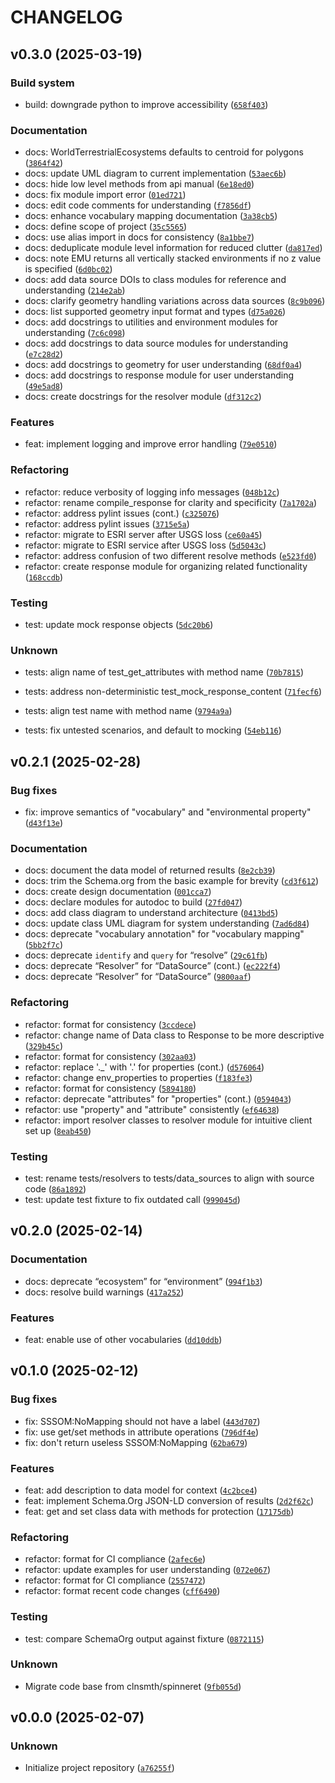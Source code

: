 
# CHANGELOG



## v0.3.0 (2025-03-19)


### Build system

* build: downgrade python to improve accessibility ([`658f403`](https://github.com/clnsmth/geoenvo/commit/658f4031b284581834611008202a7b4487dfe85f)) 

### Documentation

* docs: WorldTerrestrialEcosystems defaults to centroid for polygons ([`3864f42`](https://github.com/clnsmth/geoenvo/commit/3864f426e1b5fd4c43a6cb86421a126ece05f155)) 
* docs: update UML diagram to current implementation ([`53aec6b`](https://github.com/clnsmth/geoenvo/commit/53aec6b1ad76821fc628d1b697ec9fcbc0ee26bb)) 
* docs: hide low level methods from api manual ([`6e18ed0`](https://github.com/clnsmth/geoenvo/commit/6e18ed01c48c7c2918669da51a017fce345d3e7a)) 
* docs: fix module import error ([`01ed721`](https://github.com/clnsmth/geoenvo/commit/01ed721fe3b5873ae834d05e066d5d2a19d20f08)) 
* docs: edit code comments for understanding ([`f7856df`](https://github.com/clnsmth/geoenvo/commit/f7856df211becd105c9822c387e8cac5f04c1d63)) 
* docs: enhance vocabulary mapping documentation ([`3a38cb5`](https://github.com/clnsmth/geoenvo/commit/3a38cb5ab4fb3d8afd2ef9cdfbf0d613414d47fd)) 
* docs: define scope of project ([`35c5565`](https://github.com/clnsmth/geoenvo/commit/35c5565795cbcb78a56bb94a955a6815974aafe9)) 
* docs: use alias import in docs for consistency ([`8a1bbe7`](https://github.com/clnsmth/geoenvo/commit/8a1bbe75f4f431581156e1235193a684495d6097)) 
* docs: deduplicate module level information for reduced clutter ([`da817ed`](https://github.com/clnsmth/geoenvo/commit/da817edc8668e39b4369d929fcf074b2ddf0f72f)) 
* docs: note EMU returns all vertically stacked environments if no z value is specified ([`6d0bc02`](https://github.com/clnsmth/geoenvo/commit/6d0bc02c437682d76ff624224954464aae384f95)) 
* docs: add data source DOIs to class modules for reference and understanding ([`214e2ab`](https://github.com/clnsmth/geoenvo/commit/214e2abad75ef6905a6f5a019be29c064269fefc)) 
* docs: clarify geometry handling variations across data sources ([`8c9b096`](https://github.com/clnsmth/geoenvo/commit/8c9b096668d8907120d1bc72988401baa83a37f3)) 
* docs: list supported geometry input format and types ([`d75a026`](https://github.com/clnsmth/geoenvo/commit/d75a02692ee16b8f42aeb3650f2b77eb4836f3e4)) 
* docs: add docstrings to utilities and environment modules for understanding ([`7c6c098`](https://github.com/clnsmth/geoenvo/commit/7c6c09834fdd6f2bf71811a49565c97b824fd0fc)) 
* docs: add docstrings to data source modules for understanding ([`e7c28d2`](https://github.com/clnsmth/geoenvo/commit/e7c28d2a207478413c0a390ce6a70d04a09af031)) 
* docs: add docstrings to geometry for user understanding ([`68df0a4`](https://github.com/clnsmth/geoenvo/commit/68df0a475b927afda01c23ba986311142b5b5a8c)) 
* docs: add docstrings to response module for user understanding ([`49e5ad8`](https://github.com/clnsmth/geoenvo/commit/49e5ad8cff3d6b5262b35590ee3017fee7c8534e)) 
* docs: create docstrings for the resolver module ([`df312c2`](https://github.com/clnsmth/geoenvo/commit/df312c22a25dfec5127e4b00d4fe7e980d3ba2fb)) 

### Features

* feat: implement logging and improve error handling ([`79e0510`](https://github.com/clnsmth/geoenvo/commit/79e05106904fac63411bdafbea6e71b30fd054fb)) 

### Refactoring

* refactor: reduce verbosity of logging info messages ([`048b12c`](https://github.com/clnsmth/geoenvo/commit/048b12ce14033ba7b310791bbae5587596b97e98)) 
* refactor: rename compile_response for clarity and specificity ([`7a1702a`](https://github.com/clnsmth/geoenvo/commit/7a1702a0bc347c9daf38f5d679a02410f11e66a7)) 
* refactor: address pylint issues (cont.) ([`c325076`](https://github.com/clnsmth/geoenvo/commit/c32507667a691e3ff5b5e9c4c955cd81cfc00989)) 
* refactor: address pylint issues ([`3715e5a`](https://github.com/clnsmth/geoenvo/commit/3715e5ad717c4f5e06f0b0db8e1c30369b8fa37f)) 
* refactor: migrate to ESRI server after USGS loss ([`ce60a45`](https://github.com/clnsmth/geoenvo/commit/ce60a453921582a570cbe831fbf9c2d9e9e06262)) 
* refactor: migrate to ESRI service after USGS loss ([`5d5043c`](https://github.com/clnsmth/geoenvo/commit/5d5043cd15bb709d2edeb0eaab08a9d8f89833c4)) 
* refactor: address confusion of two different resolve methods ([`e523fd0`](https://github.com/clnsmth/geoenvo/commit/e523fd028342ee8dda4c3e71baf76102d33c850d)) 
* refactor: create response module for organizing related functionality ([`168ccdb`](https://github.com/clnsmth/geoenvo/commit/168ccdbee1c3019a8639b7cd4457f002281c74e2)) 

### Testing

* test: update mock response objects ([`5dc20b6`](https://github.com/clnsmth/geoenvo/commit/5dc20b6b089806be2932a9f4652d2a68b2a5c072)) 

### Unknown

* tests: align name of test_get_attributes with method name ([`70b7815`](https://github.com/clnsmth/geoenvo/commit/70b7815842cb16f826a15ce0b2a1873b7d51fb5b))

* tests: address non-deterministic test_mock_response_content ([`71fecf6`](https://github.com/clnsmth/geoenvo/commit/71fecf62f2b426e324994373535a684d59feee57))

* tests: align test name with method name ([`9794a9a`](https://github.com/clnsmth/geoenvo/commit/9794a9a9ee059840afefc6c2b6c14a572c315ec1))

* tests: fix untested scenarios, and default to mocking ([`54eb116`](https://github.com/clnsmth/geoenvo/commit/54eb11659ed588bc88ce60cfc129f16d5a9f646f))


## v0.2.1 (2025-02-28)


### Bug fixes

* fix: improve semantics of "vocabulary" and "environmental property" ([`d43f13e`](https://github.com/clnsmth/geoenvo/commit/d43f13eb54e4e9527417a1b1afdabe0ab2649583)) 

### Documentation

* docs: document the data model of returned results ([`8e2cb39`](https://github.com/clnsmth/geoenvo/commit/8e2cb3941ba56d2c4c8803f84c4fca5d2fefd785)) 
* docs: trim the Schema.org from the basic example for brevity ([`cd3f612`](https://github.com/clnsmth/geoenvo/commit/cd3f6127900dc6f3d0642ed76b96d97497c455e6)) 
* docs: create design documentation ([`001cca7`](https://github.com/clnsmth/geoenvo/commit/001cca7d8e2b6b604ce6b7b043c24e64c4d30f2d)) 
* docs: declare modules for autodoc to build ([`27fd047`](https://github.com/clnsmth/geoenvo/commit/27fd04776550c8c8daa19e140323900a51510e81)) 
* docs: add class diagram to understand architecture ([`0413bd5`](https://github.com/clnsmth/geoenvo/commit/0413bd5a5b3d1d3f9cb1a969042ba75b7c32b6c4)) 
* docs: update class UML diagram for system understanding ([`7ad6d84`](https://github.com/clnsmth/geoenvo/commit/7ad6d843129d142831d65999dff3197808d1923f)) 
* docs: deprecate "vocabulary annotation" for "vocabulary mapping" ([`5bb2f7c`](https://github.com/clnsmth/geoenvo/commit/5bb2f7c480d706c34db602708953bc838abc5f3a)) 
* docs: deprecate `identify` and `query` for “resolve” ([`29c61fb`](https://github.com/clnsmth/geoenvo/commit/29c61fb0829a7e0f9945ac630002242d62492c55)) 
* docs: deprecate “Resolver” for “DataSource” (cont.) ([`ec222f4`](https://github.com/clnsmth/geoenvo/commit/ec222f4386332b3dcec2b4090d4a96d09e557b35)) 
* docs: deprecate “Resolver” for “DataSource” ([`9800aaf`](https://github.com/clnsmth/geoenvo/commit/9800aaf1d6d3b0042e4e941ca0e9ec3c82f7bcb5)) 

### Refactoring

* refactor: format for consistency ([`3ccdece`](https://github.com/clnsmth/geoenvo/commit/3ccdece1562897bb6b9313ffe352ae6b11b0280f)) 
* refactor: change name of Data class to Response to be more descriptive ([`329b45c`](https://github.com/clnsmth/geoenvo/commit/329b45c1704fe6893a03d0cc91b5484ace4f7883)) 
* refactor: format for consistency ([`302aa03`](https://github.com/clnsmth/geoenvo/commit/302aa035efd4a8301e8d47d8d1ceac267b5e2eb4)) 
* refactor: replace '._' with '.' for properties (cont.) ([`d576064`](https://github.com/clnsmth/geoenvo/commit/d576064640c8ba813dc2278d292d1410a3828918)) 
* refactor: change env_properties to properties ([`f183fe3`](https://github.com/clnsmth/geoenvo/commit/f183fe37a14b6d74282b522f59de433dee2d0421)) 
* refactor: format for consistency ([`5894180`](https://github.com/clnsmth/geoenvo/commit/589418044b1296d4da6b476b2c50f08319fbb539)) 
* refactor: deprecate "attributes" for "properties" (cont.) ([`0594043`](https://github.com/clnsmth/geoenvo/commit/05940431ad63115a6b5468409b84e48471b263d5)) 
* refactor: use "property" and "attribute" consistently ([`ef64638`](https://github.com/clnsmth/geoenvo/commit/ef64638f0b3968300acc027e0eeebb76310f5685)) 
* refactor:  import resolver classes to resolver module for intuitive client set up ([`8eab450`](https://github.com/clnsmth/geoenvo/commit/8eab45061e10329b58a670beca8111ee15d175fd)) 

### Testing

* test: rename tests/resolvers to tests/data_sources to align with source code ([`86a1892`](https://github.com/clnsmth/geoenvo/commit/86a1892c9cf966fd8e5b448edfbadec005ef3d36)) 
* test: update test fixture to fix outdated call ([`999045d`](https://github.com/clnsmth/geoenvo/commit/999045d18607c96073df45303affbb3027416f44)) 

## v0.2.0 (2025-02-14)


### Documentation

* docs: deprecate “ecosystem” for “environment” ([`994f1b3`](https://github.com/clnsmth/geoenvo/commit/994f1b305e2645684183eac5a1116167c0e75fb0)) 
* docs: resolve build warnings ([`417a252`](https://github.com/clnsmth/geoenvo/commit/417a252f6ff1beb003a57163cc29ebb08e5f0612)) 

### Features

* feat: enable use of other vocabularies ([`dd10ddb`](https://github.com/clnsmth/geoenvo/commit/dd10ddb8b6396de27dda6b44ac22cc373c0f2a50)) 

## v0.1.0 (2025-02-12)


### Bug fixes

* fix: SSSOM:NoMapping should not have a label ([`443d707`](https://github.com/clnsmth/geoenvo/commit/443d7070783b29fb626bb1e12bca79bbc9d6f885)) 
* fix: use get/set methods in attribute operations ([`796df4e`](https://github.com/clnsmth/geoenvo/commit/796df4ee3f8c74d0a781db8a8b033427fcb57b0a)) 
* fix: don't return useless SSSOM:NoMapping ([`62ba679`](https://github.com/clnsmth/geoenvo/commit/62ba679117fa0391b6443f9bda3d43223b689844)) 

### Features

* feat: add description to data model for context ([`4c2bce4`](https://github.com/clnsmth/geoenvo/commit/4c2bce4b63d7b35648ef29cfce6ed6f7bd3c4cee)) 
* feat: implement Schema.Org JSON-LD conversion of results ([`2d2f62c`](https://github.com/clnsmth/geoenvo/commit/2d2f62c3c9fc82fff4ea8c604f5ec6eb7d0f578b)) 
* feat: get and set class data with methods for protection ([`17175db`](https://github.com/clnsmth/geoenvo/commit/17175db60d03ebbd45fb445eededb3b0c81be591)) 

### Refactoring

* refactor: format for CI compliance ([`2afec6e`](https://github.com/clnsmth/geoenvo/commit/2afec6ef3bf61b30d525a6848a63dd1bd7f12313)) 
* refactor: update examples for user understanding ([`072e067`](https://github.com/clnsmth/geoenvo/commit/072e06722ce78353f720a2cbffddbffee4b2753b)) 
* refactor: format for CI compliance ([`2557472`](https://github.com/clnsmth/geoenvo/commit/2557472c375653f750ac5afcc2c787c0dd5e71bd)) 
* refactor: format recent code changes ([`cff6490`](https://github.com/clnsmth/geoenvo/commit/cff6490b3d33d2140fa0a980c6bd933c3b114e1f)) 

### Testing

* test: compare SchemaOrg output against fixture ([`0872115`](https://github.com/clnsmth/geoenvo/commit/08721152ca8044e7be6cb1580b9c47042211d7b6)) 

### Unknown

* Migrate code base from clnsmth/spinneret ([`9fb055d`](https://github.com/clnsmth/geoenvo/commit/9fb055d41af7f557a9727e80092048eb1cf0f289))


## v0.0.0 (2025-02-07)


### Unknown

* Initialize project repository ([`a76255f`](https://github.com/clnsmth/geoenvo/commit/a76255f745ad04bb42184a1b0861f0a7b78ab30d))

